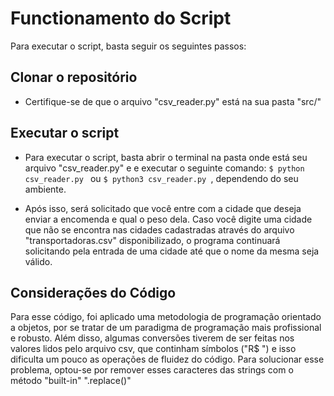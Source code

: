# Functionamento do Script
Para executar o script, basta seguir os seguintes passos:

## Clonar o repositório
- Certifique-se de que o arquivo "csv_reader.py" está na sua pasta "src/"

## Executar o script
 - Para executar o script, basta abrir o terminal na pasta onde está seu arquivo "csv_reader.py" e e executar o seguinte comando:
 ```$ python csv_reader.py ```
 ou 
 ```$ python3 csv_reader.py ```, dependendo do seu ambiente.

 - Após isso, será solicitado que você entre com a cidade que deseja enviar a encomenda e qual o peso dela. Caso você digite uma cidade que não se encontra nas cidades cadastradas através do arquivo "transportadoras.csv" disponibilizado, o programa continuará solicitando pela entrada de uma cidade até que o nome da mesma seja válido.

## Considerações do Código
Para esse código, foi aplicado uma metodologia de programação orientado a objetos, por se tratar de um paradigma de programação mais profissional e robusto. Além disso, algumas conversões tiverem de ser feitas nos valores lidos pelo arquivo csv, que continham símbolos ("R$ ") e isso dificulta um pouco as operações de fluidez do código. Para solucionar esse problema, optou-se por remover esses caracteres das strings com o método "built-in" ".replace()"
